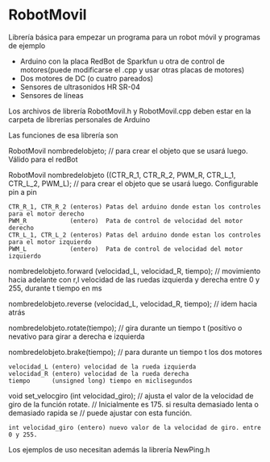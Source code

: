 RobotMovil
==========

Librería básica para empezar un programa para un robot móvil y programas de ejemplo

- Arduino con la placa RedBot de Sparkfun u otra de control de motores(puede modificarse el .cpp
  y usar otras placas de motores)
- Dos motores de DC (o cuatro pareados)
- Sensores de ultrasonidos HR SR-04
- Sensores de líneas

Los archivos de librería RobotMovil.h y RobotMovil.cpp deben estar en la carpeta de librerías personales de Arduino

Las funciones de esa librería son


RobotMovil nombredelobjeto; 
    // para crear el objeto que se usará luego. Válido para el redBot

RobotMovil nombredelobjeto ((CTR_R_1, CTR_R_2, PWM_R, CTR_L_1, CTR_L_2, PWM_L); 
    // para crear el objeto que se usará luego. Configurable pin a pin


    CTR_R_1, CTR_R_2 (enteros) Patas del arduino donde estan los controles para el motor derecho
    PWM_R            (entero)  Pata de control de velocidad del motor derecho
    CTR_L_1, CTR_L_2 (enteros) Patas del arduino donde estan los controles para el motor izquierdo
    PWM_L            (entero)  Pata de control de velocidad del motor izquierdo


nombredelobjeto.forward (velocidad_L, velocidad_R, tiempo); 
    // movimiento hacia adelante con r,l velocidad de las ruedas izquierda y derecha entre 0 y 255,
       durante t tiempo en ms

nombredelobjeto.reverse (velocidad_L, velocidad_R, tiempo); 
    // idem hacia atrás

nombredelobjeto.rotate(tiempo); 
    // gira durante un tiempo t (positivo o nevativo para girar a derecha e izquierda

nombredelobjeto.brake(tiempo); 
    // para durante un tiempo t los dos motores

    velocidad_L (entero) velocidad de la rueda izquierda
    velocidad_R (entero) velocidad de la rueda derecha
    tiempo      (unsigned long) tiempo en miclisegundos


void set_velocgiro (int velocidad_giro);
	// ajusta el valor de la velocidad de giro de la función rotate. 
	// Inicialmente es 175. si resulta demasiado lenta o demasiado rapida se
	// puede ajustar con esta función. 
	
	int velocidad_giro (entero) nuevo valor de la velocidad de giro. entre 0 y 255.

Los ejemplos de uso necesitan además la librería NewPing.h
